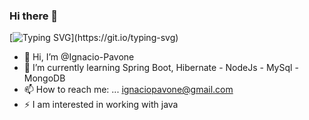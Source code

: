 ### Hi there 👋
[![Typing SVG](https://readme-typing-svg.demolab.com?font=Fira+Code&pause=1000&color=F71F22&width=435&lines=Hola+!+Soy+Ignacio+Pavone+!!)](https://git.io/typing-svg)

- 👋 Hi, I’m @Ignacio-Pavone 
- 🌱 I’m currently learning Spring Boot, Hibernate - NodeJs - MySql - MongoDB
- 📫 How to reach me: ... ignaciopavone@gmail.com 
- ⚡ I am interested in working with java

